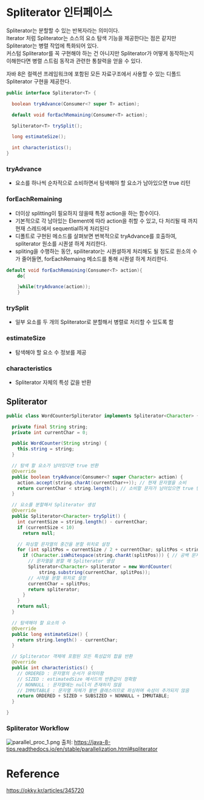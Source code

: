# Spliterator 인터페이스

Spliterator는 분할할 수 있는 반복자라는 의미이다.   
Iterator 처럼 Spliterator는 소스의 요소 탐색 기능을 제공한다는 점은 같지만 Spliterator는 병렬 작업에 특화되어 있다.   
커스텀 Spliterator를 꼭 구현해야 하는 건 아니지만 Spliterator가 어떻게 동작하는지 이해한다면 병렬 스트림 동작과 관련한 통찰력을 얻을 수 있다.

자바 8은 컬렉션 프레임워크에 포함된 모든 자료구조에서 사용할 수 있는 디폴드 Spliterator 구현을 제공한다.

```java
public interface Spliterator<T> {

  boolean tryAdvance(Consumer<? super T> action);

  default void forEachRemaining(Consumer<T> action);

  Spliterator<T> trySplit();

  long estimateSize();

  int characteristics();
}
```

### tryAdvance

- 요소를 하나씩 순차적으로 소비하면서 탐색해야 할 요소가 남아있으면 true 리턴

### forEachRemaining

- 더이상 splitting이 필요하지 않을때 특정 action을 하는 함수이다.
- 기본적으로 각 남아있는 Element에 따라 action을 취할 수 있고, 다 처리될 때 까지 현재 스레드에서 sequential하게 처리된다
- 디폴트로 구현된 메소드를 살펴보면 번복적으로 tryAdvance를 호출하여, spliterator 원소를 시퀀셜 하게 처리한다.
- spliting을 수행하는 동안, spiliterator는 시퀀셜하게 처리해도 될 정도로 원소의 수가 줄어들면, forEachRemaing 메소드를 통해 시퀀셜 하게 처리한다.

```java
default void forEachRemaining(Consumer<T> action){
    do{

    }while(tryAdvance(action));
    }
```

### trySplit

- 일부 요소를 두 개의 Spliterator로 분할해서 병렬로 처리할 수 있도록 함

### estimateSize

- 탐색해야 할 요소 수 정보를 제공

### characteristics

- Spliterator 자체의 특성 값을 반환

## Spliterator

```java
public class WordCounterSpliterator implements Spliterator<Character> {

  private final String string;
  private int currentChar = 0;

  public WordCounter(String string) {
    this.string = string;
  }

  // 탐색 할 요소가 남아있다면 true 반환
  @Override
  public boolean tryAdvance(Consumer<? super Character> action) {
    action.accept(string.charAt(currentChar++)); // 현재 문자열을 소비
    return currentChar < string.length(); // 소비할 문자가 남아있으면 true 반환
  }

  // 요소를 분할해서 Spliterator 생성
  @Override
  public Spliterator<Character> trySplit() {
    int currentSize = string.length() - currentChar;
    if (currentSize < 10)
      return null;

    // 파싱할 문자열의 중간을 분할 위치로 설정
    for (int splitPos = currentSize / 2 + currentChar; splitPos < string.length(); splitPos++) {
      if (Character.isWhitespace(string.charAt(splitPos))) { // 공백 문자가 나올때
        // 문자열을 분할 해 Spliterator 생성
        Spliterator<Character> spliterator = new WordCounter(
            string.substring(currentChar, splitPos));
        // 시작을 분할 위치로 설정
        currentChar = splitPos;
        return spliterator;
      }
    }
    return null;
  }

  // 탐색해야 할 요소의 수
  @Override
  public long estimateSize() {
    return string.length() - currentChar;
  }

  // Spliterator 객체에 포함된 모든 특성값의 합을 반환
  @Override
  public int characteristics() {
    // ORDERED : 문자열의 순서가 유의미함
    // SIZED : estimatedSize 메서드의 반환값이 정확함
    // NONNULL : 문자열에는 null이 존재하지 않음
    // IMMUTABLE : 문자열 자체가 불변 클래스이므로 파싱하며 속성이 추가되지 않음
    return ORDERED + SIZED + SUBSIZED + NONNULL + IMMUTABLE;
  }

}
```

### Spliterator Workflow

![parallel_proc_1.png](https://java-8-tips.readthedocs.io/en/stable/_images/parallel_proc_1.png)
출처: https://java-8-tips.readthedocs.io/en/stable/parallelization.html#spliterator

# Reference

https://okky.kr/articles/345720
